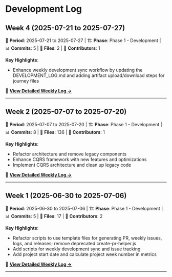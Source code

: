 # Development Log

<!-- Weekly development progress and coding journey -->

## Week 4 (2025-07-21 to 2025-07-27)

📅 **Period**: 2025-07-21 to 2025-07-27 | 🏗️ **Phase**: Phase 1 - Development | 📊 **Commits**: 5 | 📁 **Files**: 2 | 👥 **Contributors**: 1

**Key Highlights**:
- Enhance weekly development sync workflow by updating the DEVELOPMENT_LOG.md and adding artifact upload/download steps for journey files

📖 **[View Detailed Weekly Log →](weekly-logs/week-4-2025.md)**

---


## Week 2 (2025-07-07 to 2025-07-20)

📅 **Period**: 2025-07-07 to 2025-07-20 | 🏗️ **Phase**: Phase 1 - Development | 📊 **Commits**: 8 | 📁 **Files**: 136 | 👥 **Contributors**: 1

**Key Highlights**:
- Refactor architecture and remove legacy components
- Enhance CQRS framework with new features and optimizations
- Implement CQRS architecture and clean up legacy code

📖 **[View Detailed Weekly Log →](weekly-logs/week-2-2025.md)**

---


## Week 1 (2025-06-30 to 2025-07-06)

📅 **Period**: 2025-06-30 to 2025-07-06 | 🏗️ **Phase**: Phase 1 - Development | 📊 **Commits**: 5 | 📁 **Files**: 17 | 👥 **Contributors**: 2

**Key Highlights**:
- Refactor scripts to use template files for generating PR, weekly issues, logs, and releases; remove deprecated create-pr-helper.js
- Add scripts for weekly development sync and issue tracking
- Add project start date and calculate project week number in metrics

📖 **[View Detailed Weekly Log →](weekly-logs/week-1-2025.md)**

---

